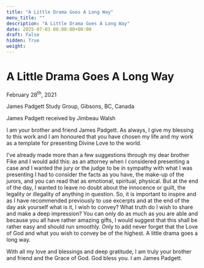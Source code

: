 ```yaml
---
title: "A Little Drama Goes A Long Way"
menu_title: ""
description: "A Little Drama Goes A Long Way"
date: 2025-07-03 06:00:00+00:00
draft: False
hidden: True
weight:
---
```

# A Little Drama Goes A Long Way

February 28<sup>th</sup>, 2021

James Padgett Study Group, Gibsons, BC, Canada

James Padgett received by Jimbeau Walsh

I am your brother and friend James Padgett. As always, I give my blessing to this work and I am honoured that you have chosen my life and my work as a template for presenting Divine Love to the world.

I’ve already made more than a few suggestions through my dear brother Fike and I would add this: as an attorney when I considered presenting a case and I wanted the jury or the judge to be in sympathy with what I was presenting I had to consider the facts as you have, the make-up of the jurors, and you can read that as emotional, spiritual, physical. But at the end of the day, I wanted to leave no doubt about the innocence or guilt, the legality or illegality of anything in question. So, it is important to inspire and as I have recommended previously to use excerpts and at the end of the day ask yourself what is it, I wish to convey? What truth do I wish to share and make a deep impression? You can only do as much as you are able and because you all have rather amazing gifts, I would suggest that this shall be rather easy and should run smoothly. Only to add never forget that the Love of God and what you wish to convey be of the highest. A little drama goes a long way.

With all my love and blessings and deep gratitude, I am truly your brother and friend and the Grace of God. God bless you. I am James Padgett. 
